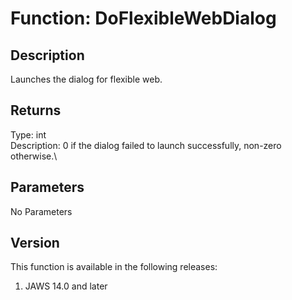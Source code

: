 # Function: DoFlexibleWebDialog

## Description

Launches the dialog for flexible web.

## Returns

Type: int\
Description: 0 if the dialog failed to launch successfully, non-zero
otherwise.\

## Parameters

No Parameters

## Version

This function is available in the following releases:

1.  JAWS 14.0 and later
